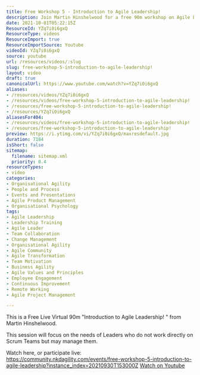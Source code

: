 ```yaml
---
title: Free Workshop 5 - Introduction to Agile Leadership!
description: Join Martin Hinshelwood for a free 90m workshop on Agile Leadership, tailored for leaders managing Scrum Teams. Watch live or catch the replay!
date: 2021-10-01T05:22:15Z
ResourceId: YZq7i0i6gxQ
ResourceType: videos
ResourceImport: true
ResourceImportSource: Youtube
videoId: YZq7i0i6gxQ
source: youtube
url: /resources/videos/:slug
slug: free-workshop-5-introduction-to-agile-leadership!
layout: video
draft: true
canonicalUrl: https://www.youtube.com/watch?v=YZq7i0i6gxQ
aliases:
- /resources/videos/YZq7i0i6gxQ
- /resources/videos/free-workshop-5-introduction-to-agile-leadership!
- /resources/free-workshop-5-introduction-to-agile-leadership!
- /resources/YZq7i0i6gxQ
aliasesFor404:
- /resources/videos/free-workshop-5-introduction-to-agile-leadership!
- /resources/free-workshop-5-introduction-to-agile-leadership!
preview: https://i.ytimg.com/vi/YZq7i0i6gxQ/maxresdefault.jpg
duration: 7184
isShort: false
sitemap:
  filename: sitemap.xml
  priority: 0.4
resourceTypes:
- video
categories:
- Organisational Agility
- People and Process
- Events and Presentations
- Agile Product Management
- Organisational Psychology
tags:
- Agile Leadership
- Leadership Training
- Agile Leader
- Team Collaboration
- Change Management
- Organisational Agility
- Agile Community
- Agile Transformation
- Team Motivation
- Business Agility
- Agile Values and Principles
- Employee Engagement
- Continuous Improvement
- Remote Working
- Agile Project Management

---
```

 This is a Free Live Virtual 90m "Introduction to Agile Leadership! " from Martin Hinshelwood.

This session will focus on the needs of Leaders who do not work directly on Scrum Teams but may manage them.

Watch here, or participate live: https://community.nkdagility.com/events/free-workshop-5-introduction-to-agile-leadership?instance_index=20210930T153000Z 
 [Watch on Youtube](https://www.youtube.com/watch?v=YZq7i0i6gxQ)
